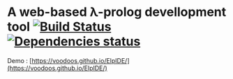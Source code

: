 # A web-based λ-prolog devellopment tool [![Build Status](https://travis-ci.org/voodoos/ElpIDE.svg?branch=master)](https://travis-ci.org/voodoos/ElpIDE) [![Dependencies status](https://david-dm.org/voodoos/ElpIDE.svg)](https://david-dm.org/voodoos/ElpIDE)

Demo : [https://voodoos.github.io/ElpIDE/](https://voodoos.github.io/ElpIDE/)
